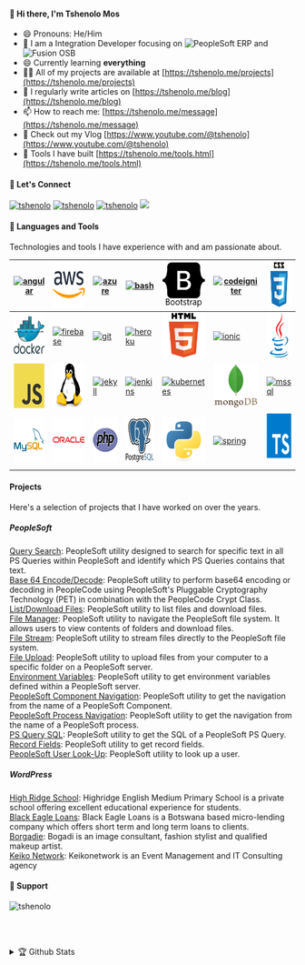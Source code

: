 ####  👋 Hi there, I'm Tshenolo Mos

- 😄 Pronouns: He/Him
- 🔭 I am a Integration Developer focusing on <img src="https://img.shields.io/badge/PeopleSoft-ERP-blue" alt="PeopleSoft ERP" /> and <img src="https://img.shields.io/badge/Fusion-OSB-red" alt="Fusion OSB" />
- 😄 Currently learning **everything**
- 👨‍💻 All of my projects are available at [https://tshenolo.me/projects](https://tshenolo.me/projects)
- 📝 I regularly write articles on [https://tshenolo.me/blog](https://tshenolo.me/blog)
- 📫 How to reach me: [https://tshenolo.me/message](https://tshenolo.me/message)
- 🚀 Check out my Vlog [https://www.youtube.com/@tshenolo](https://www.youtube.com/@tshenolo)
- 🧰 Tools I have built [https://tshenolo.me/tools.html](https://tshenolo.me/tools.html)

#### 👨 Let's Connect
<a href="https://www.linkedin.com/in/tshenolo/" target="blank"><img src="https://img.shields.io/badge/LinkedIn-0077B5?style=for-the-badge&logo=linkedin&logoColor=white" alt="tshenolo" /></a>
<a href="https://twitter.com/tshenolo" target="blank"><img src="https://img.shields.io/badge/Twitter-1DA1F2?style=for-the-badge&logo=twitter&logoColor=white" alt="tshenolo" /></a>
<a href="https://www.instagram.com/tshenolo/" target="blank"><img src="https://img.shields.io/badge/Instagram-E4405F?style=for-the-badge&logo=instagram&logoColor=white" alt="tshenolo" /></a>
<a href="https://www.youtube.com/@tshenolo"><img src="https://img.shields.io/badge/YouTube-FF0000?style=for-the-badge&logo=youtube&logoColor=white"></a>

#### 🚀 Languages and Tools
Technologies and tools I have experience with and am passionate about.

|  <a href="https://angular.io" target="_blank" rel="noreferrer"> <img src="https://angular.io/assets/images/logos/angular/angular.svg" alt="angular" width="80" height="80"/> </a>     |   <a href="https://aws.amazon.com" target="_blank" rel="noreferrer"><img src="https://raw.githubusercontent.com/devicons/devicon/master/icons/amazonwebservices/amazonwebservices-original-wordmark.svg" alt="aws" width="80" height="80"/> </a>    |   <a href="https://azure.microsoft.com/en-in/" target="_blank" rel="noreferrer"> <img src="https://www.vectorlogo.zone/logos/microsoft_azure/microsoft_azure-icon.svg" alt="azure" width="80" height="80"/> </a>     |   <a href="https://www.gnu.org/software/bash/" target="_blank" rel="noreferrer"> <img src="https://www.vectorlogo.zone/logos/gnu_bash/gnu_bash-icon.svg" alt="bash" width="80" height="80"/> </a>     |   <a href="https://getbootstrap.com" target="_blank" rel="noreferrer"> <img src="https://raw.githubusercontent.com/devicons/devicon/master/icons/bootstrap/bootstrap-plain-wordmark.svg" alt="bootstrap" width="80" height="80"/> </a>     |   <a href="https://codeigniter.com" target="_blank" rel="noreferrer"> <img src="https://cdn.worldvectorlogo.com/logos/codeigniter.svg" alt="codeigniter" width="80" height="80"/> </a>     |   <a href="https://www.w3schools.com/css/" target="_blank" rel="noreferrer"> <img src="https://raw.githubusercontent.com/devicons/devicon/master/icons/css3/css3-original-wordmark.svg" alt="css3" width="80" height="80"/> </a>     |
|-------|-------|-------|-------|-------|-------|-------|
|  <a href="https://www.docker.com/" target="_blank" rel="noreferrer"> <img src="https://raw.githubusercontent.com/devicons/devicon/master/icons/docker/docker-original-wordmark.svg" alt="docker" width="80" height="80"/> </a>      |   <a href="https://firebase.google.com/" target="_blank" rel="noreferrer"> <img src="https://www.vectorlogo.zone/logos/firebase/firebase-icon.svg" alt="firebase" width="80" height="80"/> </a>     |   <a href="https://git-scm.com/" target="_blank" rel="noreferrer"> <img src="https://www.vectorlogo.zone/logos/git-scm/git-scm-icon.svg" alt="git" width="80" height="80"/> </a>     |   <a href="https://heroku.com" target="_blank" rel="noreferrer"> <img src="https://www.vectorlogo.zone/logos/heroku/heroku-icon.svg" alt="heroku" width="80" height="80"/> </a>     |   <a href="https://www.w3.org/html/" target="_blank" rel="noreferrer"> <img src="https://raw.githubusercontent.com/devicons/devicon/master/icons/html5/html5-original-wordmark.svg" alt="html5" width="80" height="80"/> </a>     |   <a href="https://ionicframework.com" target="_blank" rel="noreferrer"> <img src="https://upload.wikimedia.org/wikipedia/commons/d/d1/Ionic_Logo.svg" alt="ionic" width="80" height="80"/> </a>     |    <a href="https://www.java.com" target="_blank" rel="noreferrer"> <img src="https://raw.githubusercontent.com/devicons/devicon/master/icons/java/java-original.svg" alt="java" width="80" height="80"/> </a>    |
|   <a href="https://developer.mozilla.org/en-US/docs/Web/JavaScript" target="_blank" rel="noreferrer"> <img src="https://raw.githubusercontent.com/devicons/devicon/master/icons/javascript/javascript-original.svg" alt="javascript" width="80" height="80"/> </a>     |  <a href="https://www.linux.org/" target="_blank" rel="noreferrer"> <img src="https://raw.githubusercontent.com/devicons/devicon/master/icons/linux/linux-original.svg" alt="linux" width="80" height="80"/> </a>    |   <a href="https://jekyllrb.com/" target="_blank" rel="noreferrer"> <img src="https://www.vectorlogo.zone/logos/jekyllrb/jekyllrb-icon.svg" alt="jekyll" width="80" height="80"/> </a>     |   <a href="https://www.jenkins.io" target="_blank" rel="noreferrer"> <img src="https://www.vectorlogo.zone/logos/jenkins/jenkins-icon.svg" alt="jenkins" width="80" height="80"/> </a>    |   <a href="https://kubernetes.io" target="_blank" rel="noreferrer"> <img src="https://www.vectorlogo.zone/logos/kubernetes/kubernetes-icon.svg" alt="kubernetes" width="80" height="80"/> </a>     |    <a href="https://www.mongodb.com/" target="_blank" rel="noreferrer"> <img src="https://raw.githubusercontent.com/devicons/devicon/master/icons/mongodb/mongodb-original-wordmark.svg" alt="mongodb" width="80" height="80"/> </a>    |   <a href="https://www.microsoft.com/en-us/sql-server" target="_blank" rel="noreferrer"> <img src="https://www.svgrepo.com/show/303229/microsoft-sql-server-logo.svg" alt="mssql" width="80" height="80"/> </a>    |
|   <a href="https://www.mysql.com/" target="_blank" rel="noreferrer"> <img src="https://raw.githubusercontent.com/devicons/devicon/master/icons/mysql/mysql-original-wordmark.svg" alt="mysql" width="80" height="80"/> </a>    |   <a href="https://www.oracle.com/" target="_blank" rel="noreferrer"> <img src="https://raw.githubusercontent.com/devicons/devicon/master/icons/oracle/oracle-original.svg" alt="oracle" width="80" height="80"/> </a>    |    <a href="https://www.php.net" target="_blank" rel="noreferrer"> <img src="https://raw.githubusercontent.com/devicons/devicon/master/icons/php/php-original.svg" alt="php" width="80" height="80"/> </a>   |   <a href="https://www.postgresql.org" target="_blank" rel="noreferrer"> <img src="https://raw.githubusercontent.com/devicons/devicon/master/icons/postgresql/postgresql-original-wordmark.svg" alt="postgresql" width="80" height="80"/> </a>    |   <a href="https://www.python.org" target="_blank" rel="noreferrer"> <img src="https://raw.githubusercontent.com/devicons/devicon/master/icons/python/python-original.svg" alt="python" width="80" height="80"/> </a>    |    <a href="https://spring.io/" target="_blank" rel="noreferrer"> <img src="https://www.vectorlogo.zone/logos/springio/springio-icon.svg" alt="spring" width="80" height="80"/> </a>    |    <a href="https://www.typescriptlang.org/" target="_blank" rel="noreferrer"> <img src="https://raw.githubusercontent.com/devicons/devicon/master/icons/typescript/typescript-original.svg" alt="typescript" width="80" height="80"/> </a> </p>   |

#### Projects
Here's a selection of projects that I have worked on over the years.

##### PeopleSoft
[Query Search](https://tshenolo.gumroad.com/l/peoplesoft-query-search):  PeopleSoft utility designed to search for specific text in all PS Queries within PeopleSoft and identify which PS Queries contains that text.     
[Base 64 Encode/Decode](https://github.com/tshenolo/peoplesoft-base64): PeopleSoft utility to perform base64 encoding or decoding in PeopleCode using PeopleSoft's Pluggable Cryptography Technology (PET) in combination with the PeopleCode Crypt Class.       
[List/Download Files](https://tshenolo.gumroad.com/l/peoplesoft-file-list): PeopleSoft utility to list files and download files.     
[File Manager](https://tshenolo.gumroad.com/l/peoplesoft-file-manager): PeopleSoft utility to navigate the PeopleSoft file system. It allows users to view contents of folders and download files.     
[File Stream](https://github.com/tshenolo/peoplesoft-file-stream): PeopleSoft utility to stream files directly to the PeopleSoft file system.     
[File Upload](https://tshenolo.gumroad.com/l/peoplesoft-file-upload): PeopleSoft utility to upload files from your computer to a specific folder on a PeopleSoft server.    
[Environment Variables](https://github.com/tshenolo/peoplesoft-env-variable): PeopleSoft utility to get environment variables defined within a PeopleSoft server.     
[PeopleSoft Component Navigation](https://tshenolo.gumroad.com/l/peoplesoft-component-nav): PeopleSoft utility to get the navigation from the name of a PeopleSoft Component.     
[PeopleSoft Process Navigation](https://tshenolo.gumroad.com/l/peoplesoft-process-nav): PeopleSoft utility to get the navigation from the name of a PeopleSoft process.    
[PS Query SQL](https://tshenolo.gumroad.com/l/peoplesoft-query-sql): PeopleSoft utility to get the SQL of a PeopleSoft PS Query.     
[Record Fields](https://github.com/tshenolo/peoplesoft-record-field): PeopleSoft utility to get record fields.     
[PeopleSoft User Look-Up](https://github.com/tshenolo/peoplesoft-user-lookup): PeopleSoft utility to look up a user.     

##### WordPress
[High Ridge School](https://www.highridgeschool.com/): Highridge English Medium Primary School is a private school offering excellent educational experience for students.  
[Black Eagle Loans](https://blackeagleloans.com/): Black Eagle Loans is a Botswana based micro-lending company which offers short term and long term loans to clients.  
[Borgadie](http://borgadie.com/): Bogadi is an image consultant, fashion stylist and qualified makeup artist.     
[Keiko Network](https://keikonetwork.com/): Keikonetwork is an Event Management and IT Consulting agency   
   

 #### 🤝 Support
<p><a href="https://www.buymeacoffee.com/tshenolo"> <img align="left" src="https://cdn.buymeacoffee.com/buttons/v2/default-yellow.png" height="50" width="210" alt="tshenolo" /></a></p><br><br>
<p>&nbsp;</p>
<details>
  <summary> 🏆 Github Stats</summary>
 
 <p><img align="center" src="https://github-readme-stats.vercel.app/api/top-langs?username=tshenolo&show_icons=true&locale=en&layout=compact" alt="tshenolo" /></p>

<p>&nbsp;<img align="center" src="https://github-readme-stats.vercel.app/api?username=tshenolo&show_icons=true&locale=en" alt="tshenolo" /></p>

<p><img align="center" src="https://github-readme-streak-stats.herokuapp.com/?user=tshenolo&" alt="tshenolo" /></p>
 
  </details>

<!--
**tshenolo/tshenolo** is a ✨ _special_ ✨ repository because its `README.md` (this file) appears on your GitHub profile.

Here are some ideas to get you started:

- 🔭 I’m currently working on ...
- 🌱 I’m currently learning ...
- 👯 I’m looking to collaborate on ...
- 🤔 I’m looking for help with ...
- 💬 Ask me about ...
- 📫 How to reach me: [https://tshenolo.me/message](https://tshenolo.me/message)
- 😄 Pronouns: He/Him
- ⚡ Fun fact: ...
-->
